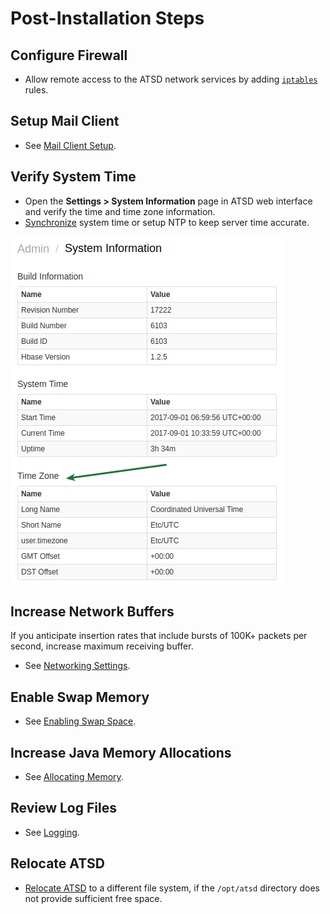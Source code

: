 # Post-Installation Steps

## Configure Firewall

* Allow remote access to the ATSD network services by adding [`iptables`](firewall.md) rules.

## Setup Mail Client

* See [Mail Client Setup](../administration/mail-client.md).

## Verify System Time

* Open the **Settings > System Information** page in ATSD web interface and verify the time and time zone information.
* [Synchronize](../administration/timezone.md#changing-the-time-zone) system time or setup NTP to keep server time accurate.

![Server\_time](./images/server_time.png)

## Increase Network Buffers

If you anticipate insertion rates that include bursts of 100K+ packets per second, increase maximum receiving buffer.

* See [Networking Settings](../administration/networking-settings.md).

## Enable Swap Memory

* See [Enabling Swap Space](../administration/enabling-swap-space.md).

## Increase Java Memory Allocations

* See [Allocating Memory](../administration/allocating-memory.md).

## Review Log Files

* See [Logging](../administration/logging.md).

## Relocate ATSD

* [Relocate ATSD](../administration/change-base-directory.md) to a different file system, if the `/opt/atsd` directory does not provide sufficient free space.
